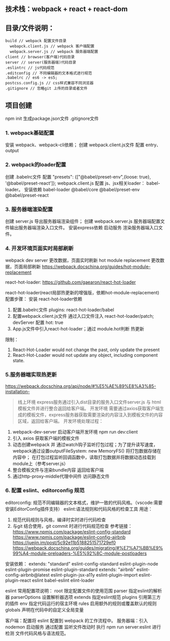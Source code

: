 
## 技术栈：webpack + react + react-dom

## 目录/文件说明：
    build // webpack 配置文件目录
      webapck.client.js // webpack 客户端配置
      webpack.server.js // webpack 服务器端配置
    client // browser(客户端)代码目录
    server // server(服务器端)代码目录
    .eslintrc // js代码规范
    .editconfig // 不同编辑器的文本格式进行规范
    .babelrc // es6 -> es5;
    postcss.config.js // css样式兼容不同浏览器
    .gitignore // 忽略git 上传的目录或者文件


## 项目创建
  npm init 生成package.json文件
  .gitignore文件

### 1. webpack基础配置
安装 webpack、webpack-cli依赖；
创建 webpack.client.js文件 配置 entry、output

### 2. webpack的loader配置
创建 .babelrc文件 配置 "presets": {["@babel/preset-env",{loose: true}, '@babel/preset-react']};
webpack.client.js 配置 js、jsx相关loader： babel-loader。
安装依赖 babel-loader
@babel/core
@babel/preset-env
@babel/preset-react

### 3. 服务器端渲染配置
创建 server.js 导出服务器端渲染组件；
创建 webpack.server.js 服务器端配置文件输出服务器端渲染入口文件。
安装express依赖 启动服务 渲染服务器端入口文件。

### 4. 开发环境页面实时局部刷新
 webpack dev server 更改数据，页面实时刷新
 hot module replacement 更改数据，页面局部刷新
 https://webpack.docschina.org/guides/hot-module-replacement

 react-hot-loader: https://github.com/gaearon/react-hot-loader

react-hot-loader(react局部热更新的增强版，依赖hot-module-replacement)
配置步骤：
安装 react-hot-loader依赖
1. 配置.babelrc文件 plugins: react-hot-loader/babel
2. 配置webpack.client.js文件 通过入口文件注入 react-hot-loader/patch; devServer 配置 hot: true
3. App.js文件中引入react-hot-loader；通过 module.hot判断 热更新

限制：
1. React-Hot-Loader would not change the past, only update the present
2. React-Hot-Loader would not update any object, including component state.

### 5.服务器端实现热更新
https://webpack.docschina.org/api/node/#%E5%AE%89%E8%A3%85-installation-
> 线上环境 express服务通过引入dist目录的服务入口文件server.js 与 html模板文件并进行整合返回给客户端。
> 开发环境 需要通过axios获取客户端生成的模板文件，express服务器获取需要渲染的内容注入到模板文件的内容区域，返回给客户端。
开发环境处理过程：
  1. webpack-dev-server 启动客户端开发环境 npm run dev:client
  2. 引入 axios 获取客户端的模板文件
  3. 动态创建webpack 并 通过watch钩子监听打包过程；为了提升读写速度，webpack通过设置outputFileSystem: new MemoryFS() 将打包数据存储在内容中；
  在打包过程监听回调函数中，读取打包数据并将数据动态挂载到module上（参考server.js）
  4. 整合模板文件与渲染bundle内容 返回给客户端
  5. 通过http-proxy-middle代理中间件 访问静态文件

### 6. 配置 eslint、editorconfig 规范
editorconfig: 规范不同编辑器的文本格式，维护一致的代码风格。（vscode:需要安装EditorConfig插件支持）
eslint:语法规则和代码风格的检查工具
用途：
  1. 规范代码规则与风格，编译时实时进行代码检查
  2. 与git 结合使用，git commit 时进行代码规范检查
参考链接：
https://www.npmjs.com/package/eslint-config-standard
https://www.npmjs.com/package/eslint-config-airbnb
https://juejin.im/post/5c92e11b5188251571729ef0
https://webpack.docschina.org/guides/migrating/#%E7%A7%BB%E9%99%A4-module-preloaders-%E5%92%8C-module-postloaders

安装依赖：
  extends: "standard"
    eslint-config-standard
    eslint-plugin-node
    eslint-plugin-promise
    eslint-plugin-standard
  extends: "airbnb"
    eslint-config-airbnb@latest
    eslint-plugin-jsx-a11y
    eslint-plugin-import
    eslint-plugin-react
  eslint
  babel-eslint
  elint-loader

eslint 常用配置项说明：
  root 限定配置文件的使用范围
  parser 指定eslint的解析器
  parserOptions 设置解析器选项
  extends 指定eslint规范
  plugins 引用第三方的插件
  env 指定代码运行的宿主环境
  rules 启用额外的规则或覆盖默认的规则
  globals 声明在代码中的自定义全局变量

客户端：配置将 eslint 配置到 webpack 的工作流程中。
服务器端：引入nodemon 启动服务 通过配置 监听文件改动时 执行 npm run server:eslint 进行检测 文件代码风格与语法规范。







